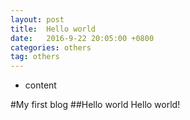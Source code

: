```yaml
---
layout: post
title:  Hello world
date:   2016-9-22 20:05:00 +0800
categories: others  
tag: others
---
```



* content  

#My first blog 
##Hello world
Hello world!